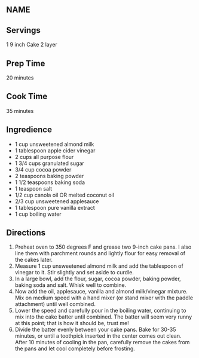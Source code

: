 ## NAME 

## Servings 

1 9 inch Cake 2 layer

## Prep Time 

20 minutes

## Cook Time 

35 minutes 

## Ingredience

* 1 cup unsweetened almond milk
* 1 tablespoon apple cider vinegar
* 2 cups all purpose flour
* 1 3/4 cups granulated sugar
* 3/4 cup cocoa powder
* 2 teaspoons baking powder
* 1 1/2 teaspoons baking soda
* 1 teaspoon salt
* 1/2 cup canola oil OR melted coconut oil
* 2/3 cup unsweetened applesauce
* 1 tablespoon pure vanilla extract
* 1 cup boiling water 

## Directions

1. Preheat oven to 350 degrees F and grease two 9-inch cake pans. I also line them with parchment rounds and lightly flour for easy removal of the cakes later.
2. Measure 1 cup unsweetened almond milk and add the tablespoon of vinegar to it. Stir slightly and set aside to curdle.
3. In a large bowl, add the flour, sugar, cocoa powder, baking powder, baking soda and salt. Whisk well to combine.
4. Now add the oil, applesauce, vanilla and almond milk/vinegar mixture. Mix on medium speed with a hand mixer (or stand mixer with the paddle attachment) until well combined. 
5. Lower the speed and carefully pour in the boiling water, continuing to mix into the cake batter until combined. The batter will seem very runny at this point; that is how it should be, trust me!
6. Divide the batter evenly between your cake pans. Bake for 30-35 minutes, or until a toothpick inserted in the center comes out clean. After 10 minutes of cooling in the pan, carefully remove the cakes from the pans and let cool completely before frosting.

